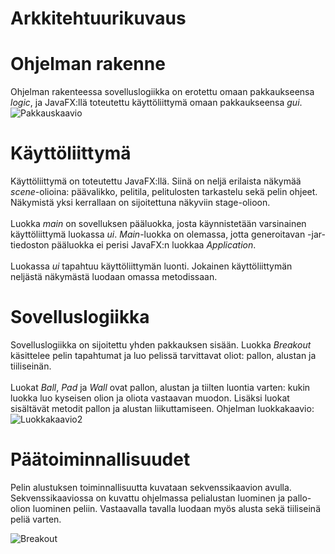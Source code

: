 # Arkkitehtuurikuvaus
# Ohjelman rakenne
Ohjelman rakenteessa sovelluslogiikka on erotettu omaan pakkaukseensa *logic*, ja JavaFX:llä toteutettu käyttöliittymä omaan pakkaukseensa *gui*. <br>
![Pakkauskaavio](https://user-images.githubusercontent.com/73749539/117053177-50706000-ad21-11eb-9563-431832626863.png)

# Käyttöliittymä
Käyttöliittymä on toteutettu JavaFX:llä. Siinä on neljä erilaista näkymää *scene*-olioina: päävalikko, pelitila, pelitulosten tarkastelu sekä pelin ohjeet. Näkymistä yksi kerrallaan on sijoitettuna näkyviin stage-olioon. <br>
<br> Luokka *main* on sovelluksen pääluokka, josta käynnistetään varsinainen käyttöliittymä luokassa *ui*. *Main*-luokka on olemassa, jotta generoitavan -jar-tiedoston pääluokka ei perisi JavaFX:n luokkaa *Application*. <br>
<br> Luokassa *ui* tapahtuu käyttöliittymän luonti. Jokainen käyttöliittymän neljästä näkymästä luodaan omassa metodissaan. 
# Sovelluslogiikka
Sovelluslogiikka on sijoitettu yhden pakkauksen sisään. Luokka *Breakout* käsittelee pelin tapahtumat ja luo pelissä tarvittavat oliot: pallon, alustan ja tiiliseinän. <br>
<br> Luokat *Ball*, *Pad* ja *Wall* ovat pallon, alustan ja tiilten luontia varten: kukin luokka luo kyseisen olion ja oliota vastaavan muodon. Lisäksi luokat sisältävät metodit pallon ja alustan liikuttamiseen. 
Ohjelman luokkakaavio:<br>
![Luokkakaavio2](https://user-images.githubusercontent.com/73749539/117053625-dab8c400-ad21-11eb-82ea-07276bd53b50.png)

# Päätoiminnallisuudet
Pelin alustuksen toiminnallisuutta kuvataan sekvenssikaavion avulla. Sekvenssikaaviossa on kuvattu ohjelmassa pelialustan luominen ja pallo-olion luominen peliin. Vastaavalla tavalla luodaan myös alusta sekä tiiliseinä peliä varten. <br>

![Breakout](https://user-images.githubusercontent.com/73749539/117054328-a7c30000-ad22-11eb-9b68-3a32d672c190.png)



